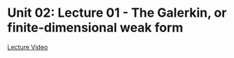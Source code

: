 # Unit 02: Lecture 01 - The Galerkin, or finite-dimensional weak form

[Lecture Video](https://www.youtube.com/watch?v=n-7XJK26n5I&list=PLJhG_d-Sp_JHKVRhfTgDqbic_4MHpltXZ&index=12&ab_channel=openmichigan)
